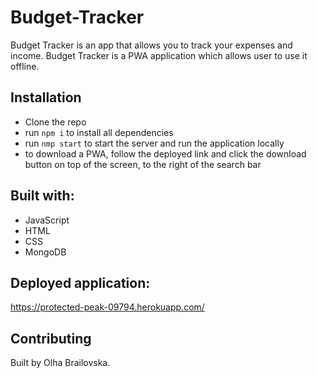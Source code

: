 # Budget-Tracker

Budget Tracker is an app that allows you to track your expenses and income.
Budget Tracker is a PWA application which allows user to use it offline. 

## Installation

- Clone the repo
- run ```npm i``` to install all dependencies
- run ```nmp start``` to start the server and run the application locally 
- to download a PWA, follow the deployed link and click the download button on top of the screen, to the right of the search bar

## Built with: 
- JavaScript
- HTML
- CSS
- MongoDB

## Deployed application:
https://protected-peak-09794.herokuapp.com/

## Contributing
Built by Olha Brailovska.
